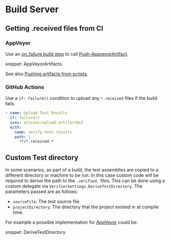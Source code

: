 # Build Server


## Getting .received files from CI


### AppVeyor

Use an [on_failure build step](https://www.appveyor.com/docs/build-configuration/#build-pipeline) to call [Push-AppveyorArtifact](https://www.appveyor.com/docs/build-worker-api/#push-artifact).

snippet: AppVeyorArtifacts

See also [Pushing artifacts from scripts](https://www.appveyor.com/docs/packaging-artifacts/#pushing-artifacts-from-scripts).

### GitHub Actions

Use a `if: failure()` condition to upload any `*.received` files if the build fails.

```yaml
- name: Upload Test Results
  if: failure()
  uses: actions/upload-artifact@v2
  with:
    name: verify-test-results
    path: |
      **/*.received.*
```

## Custom Test directory

In some scenarios, as part of a build, the test assemblies are copied to a different directory or machine to be run. In this case custom code will be required to derive the path to the `.verified.` files. This can be done using a custom delegate via `VerifierSettings.DeriveTestDirectory`. The parameters passed are as follows:

 * `sourceFile`: The test source file.
 * `projectDirectory`: The directory that the project existed in at compile time.

For example a possible implementation for [AppVeyor](https://www.appveyor.com/) could be:

snippet: DeriveTestDirectory

